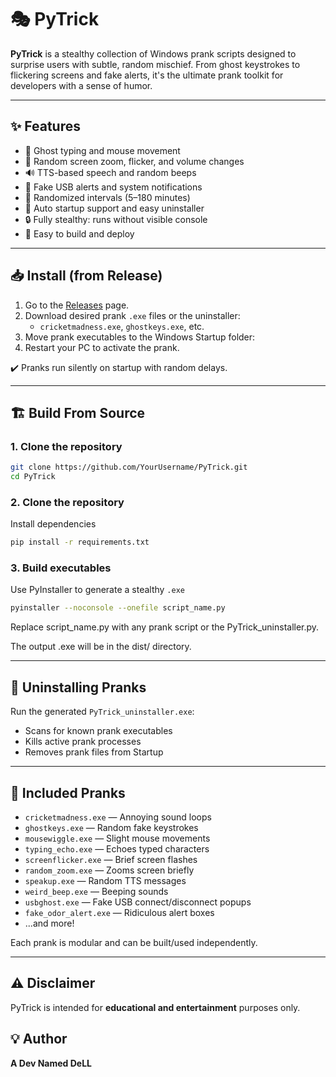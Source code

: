 # 🎭 PyTrick

**PyTrick** is a stealthy collection of Windows prank scripts designed to surprise users with subtle, random mischief. From ghost keystrokes to flickering screens and fake alerts, it's the ultimate prank toolkit for developers with a sense of humor.

---

## ✨ Features

- 👻 Ghost typing and mouse movement
- 🧨 Random screen zoom, flicker, and volume changes
- 🔊 TTS-based speech and random beeps
- 🔌 Fake USB alerts and system notifications
- 🧠 Randomized intervals (5–180 minutes)
- 🚫 Auto startup support and easy uninstaller
- 🔒 Fully stealthy: runs without visible console
- 🧰 Easy to build and deploy

---

## 📥 Install (from Release)

1. Go to the [Releases](https://github.com/ADevNamedDeLL/PyTrick/releases/tag/main_) page.
2. Download desired prank `.exe` files or the uninstaller:
   - `cricketmadness.exe`, `ghostkeys.exe`, etc.
3. Move prank executables to the Windows Startup folder:
4. Restart your PC to activate the prank.

✔️ Pranks run silently on startup with random delays.

---

## 🏗️ Build From Source

### 1. Clone the repository
```bash
git clone https://github.com/YourUsername/PyTrick.git
cd PyTrick
```
### 2. Clone the repository
Install dependencies
``` bash
pip install -r requirements.txt
```
### 3. Build executables
Use PyInstaller to generate a stealthy `.exe` 
``` bash
pyinstaller --noconsole --onefile script_name.py
```
Replace script_name.py with any prank script or the PyTrick_uninstaller.py.

The output .exe will be in the dist/ directory.

---
## 🔧 Uninstalling Pranks

Run the generated `PyTrick_uninstaller.exe`:

- Scans for known prank executables
- Kills active prank processes
- Removes prank files from Startup

---

## 🧪 Included Pranks

- `cricketmadness.exe` — Annoying sound loops
- `ghostkeys.exe` — Random fake keystrokes
- `mousewiggle.exe` — Slight mouse movements
- `typing_echo.exe` — Echoes typed characters
- `screenflicker.exe` — Brief screen flashes
- `random_zoom.exe` — Zooms screen briefly
- `speakup.exe` — Random TTS messages
- `weird_beep.exe` — Beeping sounds
- `usbghost.exe` — Fake USB connect/disconnect popups
- `fake_odor_alert.exe` — Ridiculous alert boxes
- ...and more!

Each prank is modular and can be built/used independently.

---

## ⚠️ Disclaimer

PyTrick is intended for **educational and entertainment** purposes only.

## 💡 Author

**A Dev Named DeLL**  

